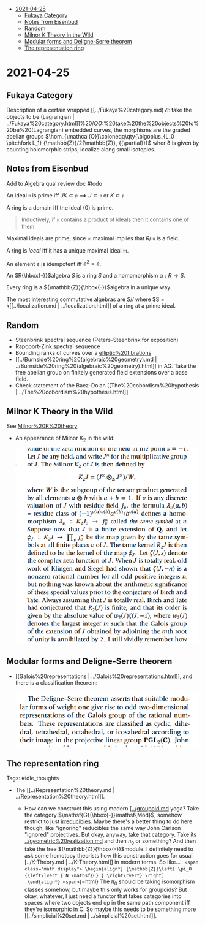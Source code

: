 -   [2021-04-25](#section)
    -   [Fukaya Category](#fukaya-category)
    -   [Notes from Eisenbud](#notes-from-eisenbud)
    -   [Random](#random)
    -   [Milnor K Theory in the Wild](#milnor-k-theory-in-the-wild)
    -   [Modular forms and Deligne-Serre theorem](#modular-forms-and-deligne-serre-theorem)
    -   [The representation ring](#the-representation-ring)














# 2021-04-25

## Fukaya Category

Description of a certain wrapped [[../Fukaya%20category.md) ${\mathcal{O}}$: take the objects to be (Lagrangian | ../Fukaya%20category.html]]%20$/OO$:%20take%20the%20objects%20to%20be%20(Lagrangian) embedded curves, the morphisms are the graded abelian groups $\hom_{\mathcal{O}}\coloneqq\qty{\bigoplus_{L_0 \pitchfork L_1} {\mathbb{Z}}/2{\mathbb{Z}}, {{\partial}}}$ wher ${{\partial}}$ is given by counting holomorphic strips, localize along small isotopies.

## Notes from Eisenbud

Add to Algebra qual review doc \#todo

An ideal ${\mathfrak{p}}$ is prime iff $JK \subset {\mathfrak{p}}\implies J \subset {\mathfrak{p}}$ or $K\subset {\mathfrak{p}}$.

A ring is a domain iff the ideal $(0)$ is prime.

> Inductively, if ${\mathfrak{p}}$ contains a product of ideals then it contains one of them.

Maximal ideals are prime, since ${\mathfrak{m}}$ maximal implies that $R/{\mathfrak{m}}$ is a field.

A ring is *local* iff it has a unique maximal ideal ${\mathfrak{m}}$.

An element $e$ is idempotent iff $e^2 = e$.

An $R{\hbox{-}}$algebra $S$ is a ring $S$ and a homomorphism $\alpha:R \to S$.

Every ring is a ${\mathbb{Z}}{\hbox{-}}$algebra in a unique way.

The most interesting commutative algebras are $S/I$ where \$S = k[[../localization.md | ../localization.html]] of a ring at a prime ideal.

## Random

-   Steenbrink spectral sequence (Peters-Steenbrink for exposition)
-   Rapoport-Zink spectral sequence
-   Bounding ranks of curves over a [elliptic%20fibrations](elliptic%20fibrations)
-   [[../Burnside%20ring%20(algebraic%20geometry).md | ../Burnside%20ring%20(algebraic%20geometry).html]] in AG: Take the free abelian group on finitely generated field extensions over a base field.
-   Check statement of the Baez-Dolan [[The%20cobordism%20hypothesis | ../The%20cobordism%20hypothesis.html]]

## Milnor K Theory in the Wild

See [Milnor%20K%20theory](Milnor%20K%20theory)

-   An appearance of Milnor $K_2$ in the wild:

    ![How Milnor K-theory shows up in number theory: a conjecture by Tate and Birch](_attachments/image_2021-04-25-12-25-47.png)

## Modular forms and Deligne-Serre theorem

-   [[Galois%20representations | ../Galois%20representations.html]], and there is a classification theorem:

    ![Deligne-Serre Theorem](_attachments/image_2021-04-25-12-43-06.png)

## The representation ring

Tags: \#idle_thoughts

-   The [[../Representation%20theory.md | ../Representation%20theory.html]].

    -   How can we construct this using modern [[../groupoid.md](../groupoid.md) yoga? Take the category $\mathsf{G}{\hbox{-}}\mathsf{Mod}$, somehow restrict to just [irreducibles](irreducibles). Maybe there's a better thing to do here though, like "ignoring" reducibles the same way John Carlson "ignored" projectives. But okay, anyway, take that category. Take its [../geometric%20realization.md](../geometric%20realization.md) and then $\pi_0$ or something? And then take the free ${\mathbb{Z}}{\hbox{-}}$module. I definitely need to ask some homotopy theorists how this construction goes for usual [../K-Theory.md | ../K-Theory.html]] in modern terms. So like... `
        <span class="math display">
        \begin{align*}
        {\mathbb{Z}}\left[ \pi_0 {\left\lvert { N \mathsf{C} } \right\rvert} \right]
        .\end{align*}
        <span>`{=html} The $\pi_0$ should be taking isomorphism classes somehow, but maybe this only works for groupoids? But okay, whatever, I just need a functor that takes categories into spaces where two objects end up in the same path component iff they're isomorphic in $\mathsf{C}$. So maybe this needs to be something more [[../simplicial%20set.md | ../simplicial%20set.html]].
